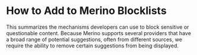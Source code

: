 # How to Add to Merino Blocklists

This summarizes the mechanisms developers can use to block sensitive or questionable content.  Because Merino supports several providers that have a broad range of potential suggestions, often from different sources, we require the ability to remove certain suggestions from being displayed.